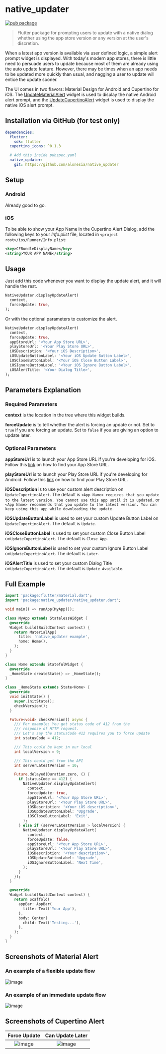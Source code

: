 # native_updater

[![pub package](https://img.shields.io/pub/v/native_updater.svg)](https://pub.dev/packages/native_updater)

> Flutter package for prompting users to update with a native dialog whether using the app store version or any version at the user's discretion.

When a latest app version is available via user defined logic, a simple alert prompt widget is displayed. With today's modern app stores, there is little need to persuade users to update because most of them are already using the auto update feature. However, there may be times when an app needs to be updated more quickly than usual, and nagging a user to update will entice the update sooner.

The UI comes in two flavors: Material Design for Android and Cupertino for iOS. The [UpdateMaterialAlert](#material-alert-example) widget is used to display the native Android alert prompt, and the [UpdateCupertinoAlert](#cupertino-alert-example) widget is used to display the native iOS alert prompt.

## Installation via GitHub (for test only)

```yaml
dependencies:
  flutter:
    sdk: flutter
  cupertino_icons: ^0.1.3

  # Add this inside pubspec.yaml
  native_updater:
    git: https://github.com/alonesia/native_updater
```

## Setup

### Android

Already good to go.

### iOS

To be able to show your App Name in the Cupertino Alert Dialog, add the following keys to your _Info.plist_ file, located in `<project root>/ios/Runner/Info.plist`:

```xml
<key>CFBundleDisplayName</key>
<string>YOUR APP NAME</string>
```

## Usage

Just add this code whenever you want to display the update alert, and it will handle the rest.

```dart
NativeUpdater.displayUpdateAlert(
  context,
  forceUpdate: true,
);
```

Or with the optional parameters to customize the alert.

```dart
NativeUpdater.displayUpdateAlert(
  context,
  forceUpdate: true,
  appStoreUrl: '<Your App Store URL>',
  playStoreUrl: '<Your Play Store URL>',
  iOSDescription: '<Your iOS Description>',
  iOSUpdateButtonLabel: '<Your iOS Update Button Label>',
  iOSCloseButtonLabel: '<Your iOS Close Button Label>',
  iOSIgnoreButtonLabel: '<Your iOS Ignore Button Label>',
  iOSAlertTitle: '<Your Dialog Title>',
);
```

## Parameters Explanation

### Required Parameters

**context** is the location in the tree where this widget builds.

**forceUpdate** is to tell whether the alert is forcing an update or not. Set to `true` if you are forcing an update. Set to `false` if you are giving an option to update later.

### Optional Parameters

**appStoreUrl** is to launch your App Store URL if you're developing for iOS. Follow this [link](https://support.google.com/admob/answer/3086746?hl=en "Find your app store URL") on how to find your App Store URL.

**playStoreUrl** is to launch your Play Store URL if you're developing for Android. Follow this [link](https://support.google.com/admob/answer/3086746?hl=en "Find your app store URL") on how to find your Play Store URL.

**iOSDescription** is to use your custom alert description on `UpdateCupertinoAlert`. The default is `<App Name> requires that you update to the latest version. You cannot use this app until it is updated.` or `<App Name> recommends that you update to the latest version. You can keep using this app while downloading the update.`

**iOSUpdateButtonLabel** is used to set your custom Update Button Label on `UpdateCupertinoAlert`. The default is `Update`.

**iOSCloseButtonLabel** is used to set your custom Close Button Label on`UpdateCupertinoAlert`. The default is `Close App`.

**iOSIgnoreButtonLabel** is used to set  your custom Ignore Button Label on`UpdateCupertinoAlert`. The default is `Later`.

**iOSAlertTitle** is used to set your custom Dialog Title on`UpdateCupertinoAlert`. The default is `Update Available`.

## Full Example

```dart
import 'package:flutter/material.dart';
import 'package:native_updater/native_updater.dart';

void main() => runApp(MyApp());

class MyApp extends StatelessWidget {
  @override
  Widget build(BuildContext context) {
    return MaterialApp(
      title: 'native_updater example',
      home: Home(),
    );
  }
}

class Home extends StatefulWidget {
  @override
  _HomeState createState() => _HomeState();
}

class _HomeState extends State<Home> {
  @override
  void initState() {
    super.initState();
    checkVersion();
  }

  Future<void> checkVersion() async {
    /// For example: You got status code of 412 from the
    /// response of HTTP request.
    /// Let's say the statusCode 412 requires you to force update
    int statusCode = 412;

    /// This could be kept in our local
    int localVersion = 9;

    /// This could get from the API
    int serverLatestVersion = 10;

    Future.delayed(Duration.zero, () {
      if (statusCode == 412) {
        NativeUpdater.displayUpdateAlert(
          context,
          forceUpdate: true,
          appStoreUrl: '<Your App Store URL>',
          playStoreUrl: '<Your Play Store URL>',
          iOSDescription: '<Your iOS description>',
          iOSUpdateButtonLabel: 'Upgrade',
          iOSCloseButtonLabel: 'Exit',
        );
      } else if (serverLatestVersion > localVersion) {
        NativeUpdater.displayUpdateAlert(
          context,
          forceUpdate: false,
          appStoreUrl: '<Your App Store URL>',
          playStoreUrl: '<Your Play Store URL>',
          iOSDescription: '<Your description>',
          iOSUpdateButtonLabel: 'Upgrade',
          iOSIgnoreButtonLabel: 'Next Time',
        );
      }
    });
  }

  @override
  Widget build(BuildContext context) {
    return Scaffold(
      appBar: AppBar(
        title: Text('Your App'),
      ),
      body: Center(
        child: Text('Testing...'),
      ),
    );
  }
}
```

## Screenshots of Material Alert

### An example of a flexible update flow

![image](screenshots/android_flexible_flow.png)

### An example of an immediate update flow

![image](screenshots/android_immediate_flow.png)

## Screenshots of Cupertino Alert

|                 Force Update                  |               Can Update Later                |
| :-------------------------------------------: | :-------------------------------------------: |
| ![image](screenshots/cupertino_example_1.png) | ![image](screenshots/cupertino_example_2.png) |
